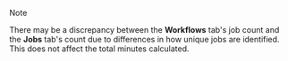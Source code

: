 > [!NOTE]
There may be a discrepancy between the **Workflows** tab's job count and the **Jobs** tab's count due to differences in how unique jobs are identified. This does not affect the total minutes calculated.
